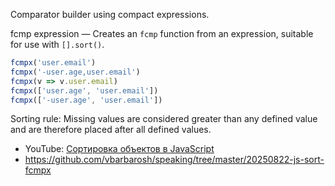 Comparator builder using compact expressions.

fcmp expression — Creates an `fcmp` function from an expression, suitable for use with `[].sort()`.

```js
fcmpx('user.email')
fcmpx('-user.age,user.email')
fcmpx(v => v.user.email)
fcmpx(['user.age', 'user.email'])
fcmpx(['-user.age', 'user.email'])
```

Sorting rule: Missing values are considered greater than any defined value
and are therefore placed after all defined values.

- YouTube: [Сортировка объектов в JavaScript](https://www.youtube.com/watch?v=rHEH_JfQjL4)
- https://github.com/vbarbarosh/speaking/tree/master/20250822-js-sort-fcmpx
